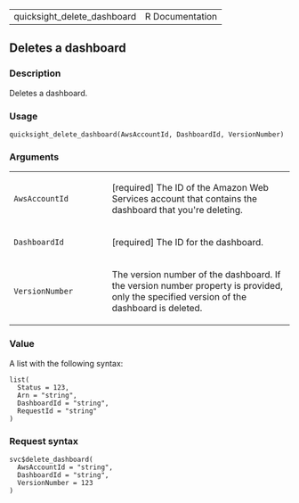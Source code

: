 <table style="width: 100%;">
<tbody>
<tr class="odd">
<td>quicksight_delete_dashboard</td>
<td style="text-align: right;">R Documentation</td>
</tr>
</tbody>
</table>

## Deletes a dashboard

### Description

Deletes a dashboard.

### Usage

    quicksight_delete_dashboard(AwsAccountId, DashboardId, VersionNumber)

### Arguments

<table>
<colgroup>
<col style="width: 35%" />
<col style="width: 65%" />
</colgroup>
<tbody>
<tr class="odd">
<td><code
id="quicksight_delete_dashboard_:_AwsAccountId">AwsAccountId</code></td>
<td><p>[required] The ID of the Amazon Web Services account that
contains the dashboard that you're deleting.</p></td>
</tr>
<tr class="even">
<td><code
id="quicksight_delete_dashboard_:_DashboardId">DashboardId</code></td>
<td><p>[required] The ID for the dashboard.</p></td>
</tr>
<tr class="odd">
<td><code
id="quicksight_delete_dashboard_:_VersionNumber">VersionNumber</code></td>
<td><p>The version number of the dashboard. If the version number
property is provided, only the specified version of the dashboard is
deleted.</p></td>
</tr>
</tbody>
</table>

### Value

A list with the following syntax:

    list(
      Status = 123,
      Arn = "string",
      DashboardId = "string",
      RequestId = "string"
    )

### Request syntax

    svc$delete_dashboard(
      AwsAccountId = "string",
      DashboardId = "string",
      VersionNumber = 123
    )
